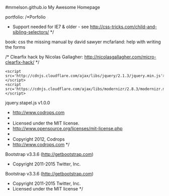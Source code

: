 #mrnelson.github.io
My Awesome Homepage

portfolio:
/*Porfolio 
 * Support needed for IE7 & older - see http://css-tricks.com/child-and-sibling-selectors/
 */
 



book: css the missing manual by david sawyer mcfarland: help with writing the forms





/* Clearfix hack by Nicolas Gallagher: http://nicolasgallagher.com/micro-clearfix-hack/ */

    <script src='http://cdnjs.cloudflare.com/ajax/libs/jquery/2.1.3/jquery.min.js'></script>
    <script src='https://cdnjs.cloudflare.com/ajax/libs/modernizr/2.8.3/modernizr.min.js'></script>



jquery.stapel.js v1.0.0
 * http://www.codrops.com
 *
 * Licensed under the MIT license.
 * http://www.opensource.org/licenses/mit-license.php
 * 
 * Copyright 2012, Codrops
 * http://www.codrops.com
 */
 
 Bootstrap v3.3.6 (http://getbootstrap.com)
 * Copyright 2011-2015 Twitter, Inc.
 
  Bootstrap v3.3.6 (http://getbootstrap.com)
 * Copyright 2011-2015 Twitter, Inc.
 * Licensed under the MIT license
 */